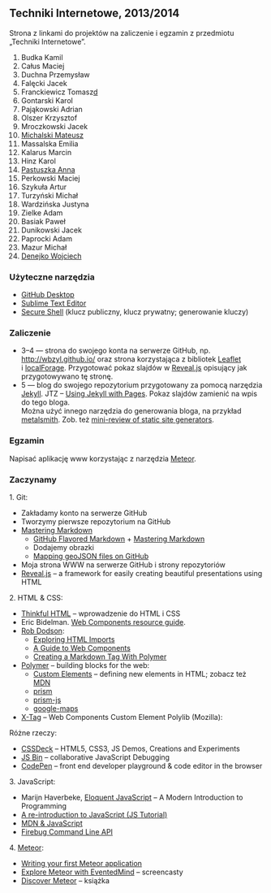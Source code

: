 ## Techniki Internetowe, 2013/2014

Strona z linkami do projektów na zaliczenie i egzamin z przedmiotu „Techniki Internetowe”.

1. Budka Kamil
1. Całus Maciej
1. Duchna Przemysław
1. Falęcki Jacek
1. Franckiewicz Tomasz[d]
1. Gontarski Karol
1. Pająkowski Adrian
1. Olszer Krzysztof
1. Mroczkowski Jacek
1. [Michalski Mateusz][c]
1. Massalska Emilia
1. Kalarus Marcin
1. Hinz Karol
1. [Pastuszka Anna][a]
1. Perkowski Maciej
1. Szykuła Artur
1. Turzyński Michał
1. Wardzińska Justyna
1. Zielke Adam
1. Basiak Paweł
1. Dunikowski Jacek
1. Paprocki Adam
1. Mazur Michał
1. [Denejko Wojciech][b]


### Użyteczne narzędzia

- [GitHub Desktop](http://windows.github.com/)
- [Sublime Text Editor](http://www.sublimetext.com/)
- [Secure Shell](http://en.wikipedia.org/wiki/Secure_Shell)
  (klucz publiczny, klucz prywatny; generowanie kluczy)


### Zaliczenie

* 3–4 — strona do swojego konta na serwerze GitHub, np.
  http://wbzyl.github.io/
  oraz strona korzystająca z bibliotek [Leaflet](http://leafletjs.com/)
  i [localForage](https://github.com/mozilla/localForage).
  Przygotować pokaz slajdów w [Reveal.js](http://lab.hakim.se/reveal-js/)
  opisujący jak przygotowywano tę stronę.
* 5 — blog do swojego repozytorium przygotowany za pomocą narzędzia
  [Jekyll](http://jekyllrb.com/). JTZ –
  [Using Jekyll with Pages](https://help.github.com/articles/using-jekyll-with-pages).
  Pokaz slajdów zamienić na wpis do tego bloga.<br>
  Można użyć innego narzędzia do generowania bloga, na przykład
  [metalsmith](https://github.com/segmentio/metalsmith).
  Zob. też [mini-review of static site generators](https://github.com/skx/static-site-generators).


### Egzamin

Napisać aplikację www korzystając z narzędzia [Meteor](https://www.meteor.com/).


### Zaczynamy

1\. Git:

- Zakładamy konto na serwerze GitHub
- Tworzymy pierwsze repozytorium na GitHub
- [Mastering Markdown](http://daringfireball.net/projects/markdown/syntax)
  - [GitHub Flavored Markdown](http://guides.github.com/overviews/mastering-markdown/) +
    [Mastering Markdown](http://guides.github.com/overviews/mastering-markdown/)
  - Dodajemy obrazki
  - [Mapping geoJSON files on GitHub](https://help.github.com/articles/mapping-geojson-files-on-github)
- Moja strona WWW na serwerze GitHub i strony repozytoriów
- [Reveal.js](https://github.com/hakimel/reveal.js) –
  a framework for easily creating beautiful presentations using HTML

2\. HTML & CSS:

- [Thinkful HTML](https://github.com/h5c3j/thinkful-html) –
  wprowadzenie do HTML i CSS
- Eric Bidelman.
  [Web Components resource guide](https://gist.github.com/ebidel/6314025).
- [Rob Dodson](http://robdodson.me/blog/):
  * [Exploring HTML Imports](http://robdodson.me/blog/2013/08/20/exploring-html-imports/)
  * [A Guide to Web Components](http://css-tricks.com/modular-future-web-components/)
  * [Creating a Markdown Tag With Polymer](http://robdodson.me/blog/2013/10/02/creating-a-markdown-tag-with-polymer/)
- [Polymer](http://www.polymer-project.org/) – building blocks for the web:
  * [Custom Elements](http://www.html5rocks.com/en/tutorials/webcomponents/customelements/) –
    defining new elements in HTML;
    zobacz też [MDN](https://developer.mozilla.org/en-US/Apps/Tools_and_frameworks/Custom_elements)
  * [prism](http://prismjs.com/)
  * [prism-js](https://github.com/addyosmani/prism-js)
  * [google-maps](https://github.com/eduardolundgren/google-maps-element)
- [X-Tag](http://www.x-tags.org/) – Web Components Custom Element Polylib (Mozilla):

Różne rzeczy:

- [CSSDeck](http://cssdeck.com/) – HTML5, CSS3, JS Demos, Creations and Experiments
- [JS Bin](http://jsbin.com/) – collaborative JavaScript Debugging
- [CodePen](http://codepen.io/) – front end developer playground & code editor in the browser

3\. JavaScript:

- Marijn Haverbeke, [Eloquent JavaScript](http://eloquentjavascript.net/) –
  A Modern Introduction to Programming
- [A re-introduction to JavaScript (JS Tutorial)](https://developer.mozilla.org/en-US/docs/Web/JavaScript/A_re-introduction_to_JavaScript)
- [MDN & JavaScript](https://developer.mozilla.org/en-US/docs/Web/JavaScript)
- [Firebug Command Line API](https://getfirebug.com/wiki/index.php/Command_Line_API)

4\. [Meteor](https://www.meteor.com/):

- [Writing your first Meteor application](http://sebastiandahlgren.se/2013/07/17/tutorial-writing-your-first-metor-application/)
- [Explore Meteor with EventedMind](https://www.eventedmind.com/) – screencasty
- [Discover Meteor](http://book.discovermeteor.com/) – książka


[a]:http://apastuszka.github.io/wizytowka
[b]:http://wdenejko.github.com
[c]:http://matismatis93.github.io/techint
[d]:http://tomasz.fr
